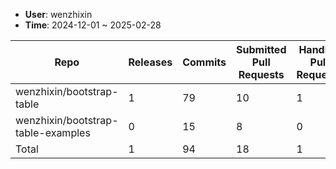 * **User**: wenzhixin
* **Time**: 2024-12-01 ~ 2025-02-28

|Repo|Releases|Commits|Submitted Pull Requests|Handled Pull Requests|Closed Issues|
|---|---|---|---|---|---|
|wenzhixin/bootstrap-table|1|79|10|1|10|
|wenzhixin/bootstrap-table-examples|0|15|8|0|3|
|Total|1|94|18|1|13|